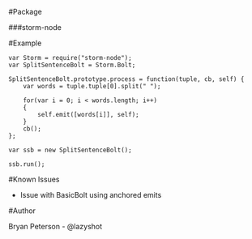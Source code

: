 #Package

###storm-node

#Example
```node
var Storm = require("storm-node");
var SplitSentenceBolt = Storm.Bolt;

SplitSentenceBolt.prototype.process = function(tuple, cb, self) {
	var words = tuple.tuple[0].split(" ");

	for(var i = 0; i < words.length; i++)
	{
		self.emit([words[i]], self);
	}
	cb();
};

var ssb = new SplitSentenceBolt();

ssb.run();
```

#Known Issues

*	Issue with BasicBolt using anchored emits

#Author

Bryan Peterson - @lazyshot
